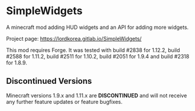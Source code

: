 # SimpleWidgets

A minecraft mod adding HUD widgets and an API for adding more widgets.

Project page: https://lordkorea.gitlab.io/SimpleWidgets/

This mod requires Forge. It was tested with build #2838 for 1.12.2, build #2588
for 1.11.2, build #2511 for 1.10.2, build #2051 for 1.9.4 and build #2318 for
1.8.9.

## Discontinued Versions

Minecraft versions 1.9.x and 1.11.x are **DISCONTINUED** and will not receive
any further feature updates or feature bugfixes.
